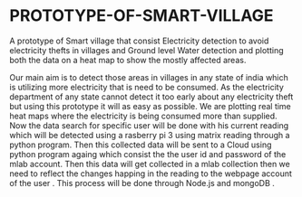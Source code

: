 # PROTOTYPE-OF-SMART-VILLAGE
A prototype of Smart village that consist Electricity detection to avoid electricity thefts in villages and Ground level Water detection and plotting both the data on a heat map to show the mostly affected areas.

Our main aim is to detect those areas in villages in any state of india which is utilizing more electricity that is need to be consumed.
As the electricity department of any state cannot detect it too early about any electricity theft but using this prototype it will as easy as possible.
We are plotting real time heat maps where the electricity is being consumed more than supplied.
Now the data search for specific user will be done with his current reading which will be detected using a rasberry pi 3 using matrix reading through a python program. Then this collected data will be sent to a Cloud using python program againg which consist the the user id and password of the mlab account. Then this data will get collected in a mlab collection then we need to reflect the changes happing in the reading to the webpage account of the user . This process will be done through Node.js and mongoDB . 
